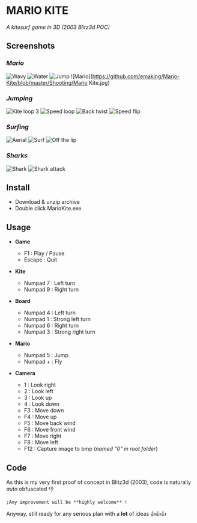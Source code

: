 # MARIO KITE

_A kitesurf game in 3D  (2003 Blitz3d POC)_

## Screenshots

### _Mario_

![Wavy](https://github.com/emaking/Mario-Kite/blob/master/Shooting/wavy.jpg)
![Water](https://github.com/emaking/Mario-Kite/blob/master/Shooting/water.jpg)
![Jump](https://github.com/emaking/Mario-Kite/blob/master/Shooting/jump.jpg)
![Mario](https://github.com/emaking/Mario-Kite/blob/master/Shooting/Mario Kite.jpg)


### _Jumping_


![Kite loop 3](https://github.com/emaking/Mario-Kite/blob/master/Shooting/Kite_Loop_3.jpg)
![Speed loop](https://github.com/emaking/Mario-Kite/blob/master/Shooting/speed_loop.jpg)
![Back twist](https://github.com/emaking/Mario-Kite/blob/master/Shooting/back_twist.jpg)
![Speed flip](https://github.com/emaking/Mario-Kite/blob/master/Shooting/speed_flip.jpg)


### _Surfing_

![Aerial](https://github.com/emaking/Mario-Kite/blob/master/Shooting/aerial.jpg)
![Surf](https://github.com/emaking/Mario-Kite/blob/master/Shooting/surf.jpg)
![Off the lip](https://github.com/emaking/Mario-Kite/blob/master/Shooting/off_the_lip.jpg)


### _Sharks_

![Shark](https://github.com/emaking/Mario-Kite/blob/master/Shooting/shark.jpg)
![Shark attack](https://github.com/emaking/Mario-Kite/blob/master/Shooting/shark_attack.jpg)

 
## Install

- Download & unzip archive
- Double click MarioKite.exe

## Usage 

* **Game** 
  * F1 : Play / Pause
  * Escape : Quit
  
* **Kite**
  * Numpad 7 : Left turn
  * Numpad 9 : Right turn

* **Board**
  * Numpad 4 : Left turn
  * Numpad 1 : Strong left turn
  * Numpad 6 : Right turn
  * Numpad 3 : Strong right turn

* **Mario**
  * Numpad 5 : Jump
  * Numpad + : Fly 

* **Camera**
  * 1 : Look right
  * 2 : Look left
  * 3 : Look up
  * 4 : Look down
  * F3 : Move down
  * F4 : Move up
  * F5 : Move back wind
  * F6 : Move front wind
  * F7 : Move right
  * F8 : Move left
  * F12 : Capture image to bmp (_named "0" in root folder_)

## Code 

As this is my very first proof of concept in Blitz3d (2003), code is naturally _auto_ obfuscated :-1:
```
;Any improvement will be **highly welcome** !

```
Anyway, still ready for any serious plan with a **lot** of ideas :+1::+1::+1:
